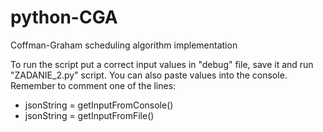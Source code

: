 # python-CGA
Coffman-Graham scheduling algorithm implementation

To run the script put a correct input values in "debug" file, save it and run "ZADANIE_2.py" script.
You can also paste values into the console.
Remember to comment one of the lines:
- jsonString = getInputFromConsole()
- jsonString = getInputFromFile()
